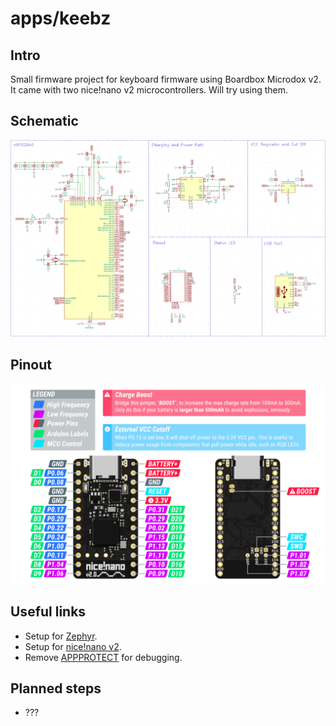 # apps/keebz

## Intro
Small firmware project for keyboard firmware using Boardbox Microdox v2.
It came with two nice!nano v2 microcontrollers. Will try using them.

## Schematic
![Schematic](https://github.com/dstechenko/apps/blob/main/keebz/docs/nRF52840_schematic.png "Schematic")

## Pinout
![Pinout](https://github.com/dstechenko/apps/blob/main/keebz/docs/nice!nano_v2_pinout.png "Pinout")

## Useful links
- Setup for [Zephyr](https://docs.zephyrproject.org/latest/boards/others/promicro_nrf52840/doc/index.html).
- Setup for [nice!nano v2](https://nicekeyboards.com/nice-nano).
- Remove [APPPROTECT](https://limitedresults.com/2020/06/nrf52-debug-resurrection-approtect-bypass) for debugging.

## Planned steps
- ???